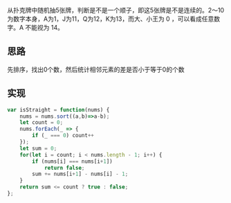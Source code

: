 从扑克牌中随机抽5张牌，判断是不是一个顺子，即这5张牌是不是连续的。2～10为数字本身，A为1，J为11，Q为12，K为13，而大、小王为 0 ，可以看成任意数字。A 不能视为 14。


## 思路
先排序，找出0个数，然后统计相邻元素的差是否小于等于0的个数

## 实现
```javascript
var isStraight = function(nums) {
    nums = nums.sort((a,b)=>a-b);
    let count = 0;
    nums.forEach(_ => {
        if (_ === 0) count++
    });
    let sum = 0;
    for(let i = count; i < nums.length - 1; i++) {
        if (nums[i] === nums[i+1])
            return false;
        sum += nums[i+1] - nums[i] - 1;
    }
    return sum <= count ? true : false;
};
```